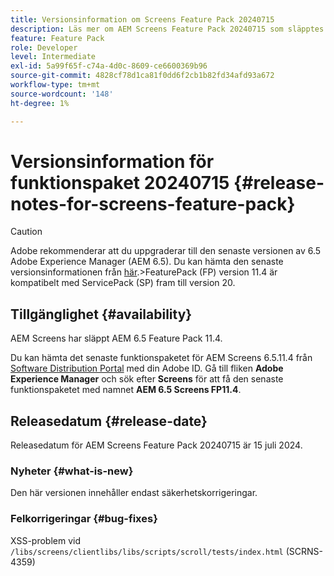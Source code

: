 ```yaml
---
title: Versionsinformation om Screens Feature Pack 20240715
description: Läs mer om AEM Screens Feature Pack 20240715 som släpptes 15 juli 2024.
feature: Feature Pack
role: Developer
level: Intermediate
exl-id: 5a99f65f-c74a-4d0c-8609-ce6600369b96
source-git-commit: 4828cf78d1ca81f0dd6f2cb1b82fd34afd93a672
workflow-type: tm+mt
source-wordcount: '148'
ht-degree: 1%

---
```


# Versionsinformation för funktionspaket 20240715 {#release-notes-for-screens-feature-pack}

>[!CAUTION]
>Adobe rekommenderar att du uppgraderar till den senaste versionen av 6.5 Adobe Experience Manager (AEM 6.5). Du kan hämta den senaste versionsinformationen från [här](https://experienceleague.adobe.com/en/docs/experience-manager-65/content/release-notes/release-notes).
>&#x200B;>FeaturePack (FP) version 11.4 är kompatibelt med ServicePack (SP) fram till version 20.


## Tillgänglighet {#availability}

AEM Screens har släppt AEM 6.5 Feature Pack 11.4.

Du kan hämta det senaste funktionspaketet för AEM Screens 6.5.11.4 från [Software Distribution Portal](https://experience.adobe.com/#/downloads/content/software-distribution/en/aem.html) med din Adobe ID. Gå till fliken **Adobe Experience Manager** och sök efter **Screens** för att få den senaste funktionspaketet med namnet **AEM 6.5 Screens FP11.4**.

## Releasedatum {#release-date}

Releasedatum för AEM Screens Feature Pack 20240715 är 15 juli 2024.

### Nyheter {#what-is-new}

Den här versionen innehåller endast säkerhetskorrigeringar.

### Felkorrigeringar {#bug-fixes}

XSS-problem vid `/libs/screens/clientlibs/libs/scripts/scroll/tests/index.html` (SCRNS-4359)
